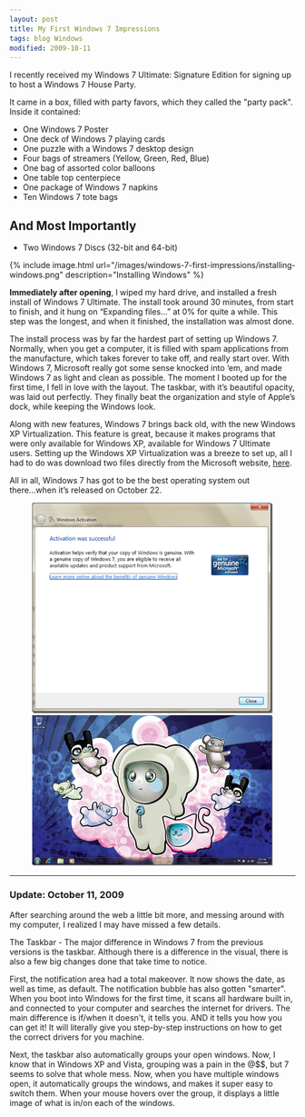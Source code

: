 ```yaml
---
layout: post
title: My First Windows 7 Impressions
tags: blog Windows
modified: 2009-10-11
---
```

I recently received my Windows 7 Ultimate: Signature Edition for signing up to host a Windows 7 House Party.

It came in a box, filled with party favors, which they called the "party pack". Inside it contained:

<!-- excerpt -->

* One Windows 7 Poster
* One deck of Windows 7 playing cards
* One puzzle with a Windows 7 desktop design
* Four bags of streamers (Yellow, Green, Red, Blue)
* One bag of assorted color balloons
* One table top centerpiece
* One package of Windows 7 napkins
* Ten Windows 7 tote bags

## And Most Importantly

* Two Windows 7 Discs (32-bit and 64-bit)

{% include image.html url="/images/windows-7-first-impressions/installing-windows.png" description="Installing Windows" %}

**Immediately after opening**, I wiped my hard drive, and installed a fresh install of Windows 7 Ultimate. The install took around 30 minutes, from start to finish, and it hung on “Expanding files…” at 0% for quite a while. This step was the longest, and when it finished, the installation was almost done.

The install process was by far the hardest part of setting up Windows 7. Normally, when you get a computer, it is filled with spam applications from the manufacture, which takes forever to take off, and really start over. With Windows 7, Microsoft really got some sense knocked into ‘em, and made Windows 7 as light and clean as possible. The moment I booted up for the first time, I fell in love with the layout. The taskbar, with it’s beautiful opacity, was laid out perfectly. They finally beat the organization and style of Apple’s dock, while keeping the Windows look.

Along with new features, Windows 7 brings back old, with the new Windows XP Virtualization. This feature is great, because it makes programs that were only available for Windows XP, available for Windows 7 Ultimate users. Setting up the Windows XP Virtualization was a breeze to set up, all I had to do was download two files directly from the Microsoft website, [here](http://www.microsoft.com/windows/virtual-pc/download.aspx).

All in all, Windows 7 has got to be the best operating system out there...when it’s released on October 22.

<figure class="half">
  <a href="/images/windows-7-first-impressions/activation-successful.png">
    <img src="/images/windows-7-first-impressions/activation-successful.png" alt="Activation Successful">
  </a>
  <a href="/images/windows-7-first-impressions/windows-desktop.png">
    <img src="/images/windows-7-first-impressions/windows-desktop.png" alt="Windows Desktop">
  </a>
</figure>

- - -

### Update: October 11, 2009

After searching around the web a little bit more, and messing around with my computer, I realized I may have missed a few details.

The Taskbar - The major difference in Windows 7 from the previous versions is the taskbar. Although there is a difference in the visual, there is also a few big changes done that take time to notice.

First, the notification area had a total makeover. It now shows the date, as well as time, as default. The notification bubble has also gotten "smarter". When you boot into Windows for the first time, it scans all hardware built in, and connected to your computer and searches the internet for drivers. The main difference is if/when it doesn't, it tells you. AND it tells you how you can get it! It will literally give you step-by-step instructions on how to get the correct drivers for you machine.

Next, the taskbar also automatically groups your open windows. Now, I know that in Windows XP and Vista, grouping was a pain in the @$$, but 7 seems to solve that whole mess. Now, when you have multiple windows open, it automatically groups the windows, and makes it super easy to switch them. When your mouse hovers over the group, it displays a little image of what is in/on each of the windows.
